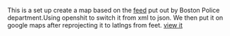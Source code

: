 This is a set up create a map based on the [feed](http://hubmaps.cityofboston.gov/open_gov/XML/BPDCrime.xml) put out by Boston Police department.Using openshit to switch it from xml to json. We then put it on google maps after reprojecting it to latlngs from feet. [view it](http://xdr-cwm.rhcloud.com)
